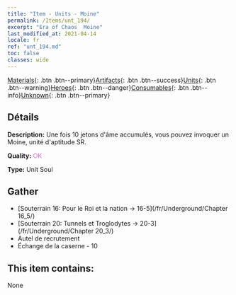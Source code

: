 ```yaml
---
title: "Item - Units - Moine"
permalink: /Items/unt_194/
excerpt: "Era of Chaos  Moine"
last_modified_at: 2021-04-14
locale: fr
ref: "unt_194.md"
toc: false
classes: wide
---
```

 [Materials](/fr/Items/){: .btn .btn--primary}[Artifacts](/fr/Items/Artifacts/){: .btn .btn--success}[Units](/fr/Items/Units/){: .btn .btn--warning}[Heroes](/fr/Items/Heroes/){: .btn .btn--danger}[Consumables](/fr/Items/Consumables/){: .btn .btn--info}[Unknown](/fr/Items/Unknown/){: .btn .btn--primary}

## Détails
 **Description:** Une fois 10 jetons d'âme accumulés, vous pouvez invoquer un Moine, unité d'aptitude SR.

 **Quality:** <span style="color: #DA70D6">OK</span>

 **Type:** Unit Soul

## Gather

*    [Souterrain 16: Pour le Roi et la nation -> 16-5](/fr/Underground/Chapter 16_5/) 
*    [Souterrain 20: Tunnels et Troglodytes -> 20-3](/fr/Underground/Chapter 20_3/) 
*    Autel de recrutement 
*    Échange de la caserne - 10 

## This item contains:

  None

